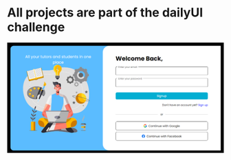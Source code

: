 # All projects are part of the dailyUI challenge


![Login image](./Screenshot%202024-05-04%20095847.png)
